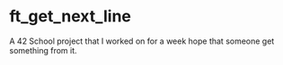 # ft_get_next_line
A 42 School project that I worked on for a week hope that someone get something from it.
